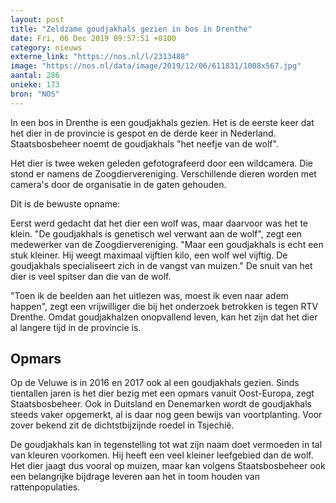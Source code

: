 ```yaml
---
layout: post
title: "Zeldzame goudjakhals gezien in bos in Drenthe"
date: Fri, 06 Dec 2019 09:57:51 +0100
category: nieuws
externe_link: "https://nos.nl/l/2313488"
image: "https://nos.nl/data/image/2019/12/06/611831/1008x567.jpg"
aantal: 286
unieke: 173
bron: "NOS"
---
```


<p>In een bos in Drenthe is een goudjakhals gezien. Het is de eerste keer dat het dier in de provincie is gespot en de derde keer in Nederland. Staatsbosbeheer noemt de goudjakhals "het neefje van de wolf".</p>
<p>Het dier is twee weken geleden gefotografeerd door een wildcamera. Die stond er namens de Zoogdiervereniging. Verschillende dieren worden met camera's door de organisatie in de gaten gehouden.</p>
<p>Dit is de bewuste opname:</p>
<p>Eerst werd gedacht dat het dier een wolf was, maar daarvoor was het te klein. "De goudjakhals is genetisch wel verwant aan de wolf", zegt een medewerker van de Zoogdiervereniging. "Maar een goudjakhals is echt een stuk kleiner. Hij weegt maximaal vijftien kilo, een wolf wel vijftig. De goudjakhals specialiseert zich in de vangst van muizen." De snuit van het dier is veel spitser dan die van de wolf.</p>
<p>"Toen ik de beelden aan het uitlezen was, moest ik even naar adem happen", zegt een vrijwilliger die bij het onderzoek betrokken is tegen RTV Drenthe. Omdat goudjakhalzen onopvallend leven, kan het zijn dat het dier al langere tijd in de provincie is.</p>
<h2>Opmars</h2>
<p>Op de Veluwe is in 2016 en 2017 ook al een goudjakhals gezien. Sinds tientallen jaren is het dier bezig met een opmars vanuit Oost-Europa, zegt Staatsbosbeheer. Ook in Duitsland en Denemarken wordt de goudjakhals steeds vaker opgemerkt, al is daar nog geen bewijs van voortplanting. Voor zover bekend zit de dichtstbijzijnde roedel in Tsjechië.</p>
<p>De goudjakhals kan in tegenstelling tot wat zijn naam doet vermoeden in tal van kleuren voorkomen. Hij heeft een veel kleiner leefgebied dan de wolf. Het dier jaagt dus vooral op muizen, maar kan volgens Staatsbosbeheer ook een belangrijke bijdrage leveren aan het in toom houden van rattenpopulaties.</p>
